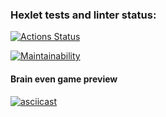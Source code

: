 ### Hexlet tests and linter status:
[![Actions Status](https://github.com/YU-K/python-project-49/workflows/hexlet-check/badge.svg)](https://github.com/YU-K/python-project-49/actions)

[![Maintainability](https://api.codeclimate.com/v1/badges/5ed49bfd27821a0e09c0/maintainability)](https://codeclimate.com/github/YU-K/python-project-49/maintainability)

#### Brain even game preview
[![asciicast](https://asciinema.org/a/4LuMKF4Jpg3G4SO3js4XMm57x.svg)](https://asciinema.org/a/4LuMKF4Jpg3G4SO3js4XMm57x)
